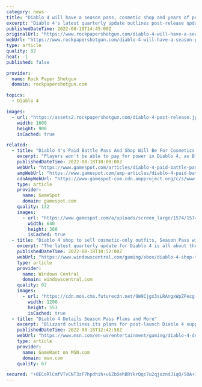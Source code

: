```yaml
---
category: news
title: "Diablo 4 will have a season pass, cosmetic shop and years of post-release content"
excerpt: "Diablo 4's latest quarterly update outlines post-release update plans, including season pass and cosmetic shop."
publishedDateTime: 2022-08-18T14:45:00Z
originalUrl: "https://www.rockpapershotgun.com/diablo-4-will-have-a-season-pass-cosmetic-shop-and-years-of-post-release-content"
webUrl: "https://www.rockpapershotgun.com/diablo-4-will-have-a-season-pass-cosmetic-shop-and-years-of-post-release-content"
type: article
quality: 82
heat: -1
published: false

provider:
  name: Rock Paper Shotgun
  domain: rockpapershotgun.com

topics:
  - Diablo 4

images:
  - url: "https://assets2.rockpapershotgun.com/diablo-4-post-release.jpg/BROK/thumbnail/1600x900/format/jpg/quality/80/diablo-4-post-release.jpg"
    width: 1600
    height: 900
    isCached: true

related:
  - title: "Diablo 4's Paid Battle Pass And Shop Will Be For Cosmetics Only, With Seasons Modeled After Diablo 3"
    excerpt: "Players won't be able to pay for power in Diablo 4, as Blizzard outlines its post-launch plans for the highly-anticipated ARPG."
    publishedDateTime: 2022-08-18T10:00:00Z
    webUrl: "https://www.gamespot.com/articles/diablo-4-paid-battle-pass-and-shop-will-be-for-cosmetics-only-with-seasons-modeled-after-diablo-3/1100-6506584/"
    ampWebUrl: "https://www.gamespot.com/amp-articles/diablo-4-paid-battle-pass-and-shop-will-be-for-cosmetics-only-with-seasons-modeled-after-diablo-3/1100-6506584/"
    cdnAmpWebUrl: "https://www-gamespot-com.cdn.ampproject.org/c/s/www.gamespot.com/amp-articles/diablo-4-paid-battle-pass-and-shop-will-be-for-cosmetics-only-with-seasons-modeled-after-diablo-3/1100-6506584/"
    type: article
    provider:
      name: GameSpot
      domain: gamespot.com
    quality: 132
    images:
      - url: "https://www.gamespot.com/a/uploads/screen_large/1574/15746725/3989778-untitled.png"
        width: 640
        height: 360
        isCached: true
  - title: "Diablo 4 shop to sell cosmetic-only outfits, Season Pass with free and paid tiers"
    excerpt: "The latest quarterly update for Diablo 4 is all about the game's live service systems. Blizzard Entertainment confirms there will be a Season Pass with paid and free tiers, with Diablo 4 aiming for ..."
    publishedDateTime: 2022-08-18T10:52:00Z
    webUrl: "https://www.windowscentral.com/gaming/xbox/diablo-4-shop-to-sell-cosmetic-only-outfits-season-pass-with-free-and-paid-tiers"
    type: article
    provider:
      name: Windows Central
      domain: windowscentral.com
    quality: 82
    images:
      - url: "https://cdn.mos.cms.futurecdn.net/9W9Cjgx3sLRAngxWpZPecg-1200-80.jpg"
        width: 1200
        height: 553
        isCached: true
  - title: "Diablo 4 Details Season Pass Plans and More"
    excerpt: "Blizzard outlines its plans for post-launch Diablo 4 support including how Seasons will work and what fans can expect from live service features."
    publishedDateTime: 2022-08-18T12:42:58Z
    webUrl: "https://www.msn.com/en-us/entertainment/gaming/diablo-4-details-season-pass-plans-and-more/ar-AA10Otxb"
    type: article
    provider:
      name: GameRant on MSN.com
      domain: msn.com
    quality: 67

secured: "+8ECoRlCmfVTvCNT3zF7hpdhih+u6ZbOehBRYkrQqc7u2qjozndJiqO/SOA+1LIiHil2EnvtKp66e0/MQwf1mgUr0iMddav+hd0tWwwgLG7ZvL2JgRpBXtKcfo8gdCLdtQU7G+Lu+g/SKWcLL/x7hmIyjdT2puGks5vIl1zGT9l5O5IPkGaeYAXyJ6v2OmZJMdBaX7wzDESv5XBQKhhtVSD6PErrKG0kUBVMOGrniarqzt1kbZksbxBLepy4NHxKdoE2qj4elSE7+hVWib9p+Fu0cJzD1SyOQgpNt5HcvXtiHYEpsBEwrC8dh+eX8UN5s52Bw1cIujwh1f+PWoHJJHGxqkI038anJB+HvWHCgRQ=;vvTo59vgVChQ6icXdJqLGg=="
---
```


